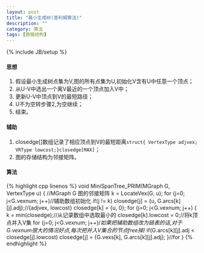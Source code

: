 ```yaml
---
layout: post
title: "最小生成树(普利姆算法)"
description: ""
category: 算法
tags: [数据结构]
---
```

{% include JB/setup %}

#### 思想

1. 假设最小生成树点集为V,图的所有点集为U,初始化V含有U中任意一个顶点；
2. 从U-V中选出一个离V最近的一个顶点加入V中；
3. 更新U-V中顶点到V的最短路径；
4. U不为空转步骤2,为空继续；
5. 结束。

<!--more-->

#### 辅助

1. closedge\[\]数组记录了相应顶点到V的最短距离`struct{ VertexType adjvex; VRType lowcost;}closedge[MAX]`；
2. 图的存储结构为邻接矩阵。

#### 算法
{% highlight cpp linenos %}
void MiniSpanTree_PRIM(MGraph G, VertexType u)
{
    //MGraph G 图的邻接矩阵
    k = LocateVex(G, u);
    for (j=0; j<G.vexnum; j++)//辅助数组初始化
        if(j != k)
            closedge[j] = {u, G.arcs[k][j].adj};//{adjvex, lowcost}
    closedge[k] = {u, 0};
    for (j=0; j<G.vexnum; j++) {
        k = min(closedge);//从记录数组中选取最小的
        closedge[k].lowcost = 0;//将k顶点并入V集
        for (j=0; j<G.vexnum; j++)/*如果把辅助数组改为链表的话,对于G.vexnum很大的情况好点,每次把并入V集合的节点free掉*/
            if(G.arcs[k][j].adj < closedge[j].lowcost)
                closedge[j] = {G.vexs[k], G.arcs[k][j].adj};
    }//for
}
{% endhighlight %}
